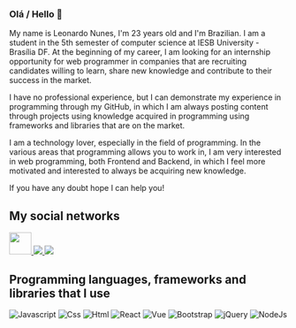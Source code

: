 ### Olá / Hello 👋

My name is Leonardo Nunes, I'm 23 years old and I'm Brazilian. I am a student in the 5th semester of computer science at IESB University - Brasília DF. At the beginning of my career, I am looking for an internship opportunity for web programmer in companies that are recruiting candidates willing to learn, share new knowledge and contribute to their success in the market.

I have no professional experience, but I can demonstrate my experience in programming through my GitHub, in which I am always posting content through projects using knowledge acquired in programming using frameworks and libraries that are on the market.

I am a technology lover, especially in the field of programming. In the various areas that programming allows you to work in, I am very interested in web programming, both Frontend and Backend, in which I feel more motivated and interested to always be acquiring new knowledge.

If you have any doubt hope I can help you!

## My social networks

<div display="flex" style="flex-direction: column; align-items: center; justify-content: center;">
  <a href="https://www.linkedin.com/in/leonardonunesoliveira/">
    <img width="40px" height="40px" src="https://user-images.githubusercontent.com/53942734/104056891-f676e800-51cf-11eb-9f76-479100c5c29a.jpg">
    </img>
  </a>
  <a href="https://www.instagram.com/leo.nunesoliveira/">
    <img src="https://user-images.githubusercontent.com/53942734/104056889-f545bb00-51cf-11eb-9ed4-91380e37f9e5.jpg">
    </img>
  </a>
  <a href="https://www.facebook.com/leonardonunes.oliveira.1/">
    <img src="https://user-images.githubusercontent.com/53942734/104057397-e1e71f80-51d0-11eb-94fe-46acc9ee239c.png">
    </img>
  </a>
</div>

## Programming languages, frameworks and libraries that I use

<div>
  <img src="https://user-images.githubusercontent.com/53942734/104068389-9427e280-51e3-11eb-8e43-33a2d34851cc.png" title="Javascript" alt="Javascript">
  </img>
  <img src="https://user-images.githubusercontent.com/53942734/104068386-938f4c00-51e3-11eb-9b44-5fb384988cf4.png" title="Css" alt="Css">
  </img>
  <img src="https://user-images.githubusercontent.com/53942734/104068387-938f4c00-51e3-11eb-94ca-7b2da331e3a2.png" title="Html" alt="Html">
  </img>
  <img src="https://user-images.githubusercontent.com/53942734/104068394-94c07900-51e3-11eb-9107-fe22ad9a04e5.png" title="React" alt="React">
  </img>
  <img src="https://user-images.githubusercontent.com/53942734/104068396-94c07900-51e3-11eb-9a90-0d066f9343a5.png" title="Vue" alt="Vue">
  </img>
  <img src="https://user-images.githubusercontent.com/53942734/104068383-925e1f00-51e3-11eb-92a9-937153b3aff3.png" title="Bootstrap" alt="Bootstrap">
  </img>
  <img src="https://user-images.githubusercontent.com/53942734/104068392-9427e280-51e3-11eb-82f9-1b8430e59f0a.png" title="jQuery" alt="jQuery">
  </img>
  <img src="https://user-images.githubusercontent.com/53942734/104068393-9427e280-51e3-11eb-9439-34b97d5c7858.png" title="NodeJs" alt="NodeJs">
  </img>
 </div>

<!--
**leo123nunes/leo123nunes** is a ✨ _special_ ✨ repository because its `README.md` (this file) appears on your GitHub profile.



